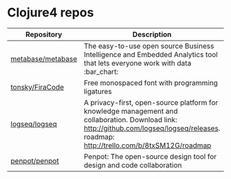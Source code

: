 # Clojure4 repos

| Repository                                                | Description                                                                                                                                                                                   | Stars |
| --------------------------------------------------------- | --------------------------------------------------------------------------------------------------------------------------------------------------------------------------------------------- | ----- |
| [metabase/metabase](https://github.com/metabase/metabase) | The easy-to-use open source Business Intelligence and Embedded Analytics tool that lets everyone work with data :bar\_chart:                                                                  | 43304 |
| [tonsky/FiraCode](https://github.com/tonsky/FiraCode)     | Free monospaced font with programming ligatures                                                                                                                                               | 79915 |
| [logseq/logseq](https://github.com/logseq/logseq)         | A privacy-first, open-source platform for knowledge management and collaboration. Download link:  <http://github.com/logseq/logseq/releases>. roadmap: <http://trello.com/b/8txSM12G/roadmap> | 38028 |
| [penpot/penpot](https://github.com/penpot/penpot)         | Penpot: The open-source design tool for design and code collaboration                                                                                                                         | 39643 |
